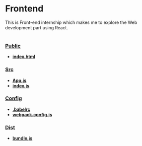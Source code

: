 # Frontend
This is Front-end internship which makes me to explore the Web development part using React.
<br>
</br>

### [Public](https://github.com/suruithijuttupremnath/Frontend/tree/master/public)
- **[index.html](https://github.com/suruithijuttupremnath/Frontend/tree/master/public)**

### [Src](https://github.com/suruithijuttupremnath/Frontend/tree/master/src)
- **[App.js](https://github.com/suruithijuttupremnath/Frontend/blob/master/src)**
- **[index.js](https://github.com/suruithijuttupremnath/Frontend/blob/master/src/index.js)**

### [Config](https://github.com/suruithijuttupremnath/Frontend/tree/master/config)
- **[.babelrc](https://github.com/suruithijuttupremnath/Frontend/blob/master/config/.babelrc)**
- **[webpack.config.js](https://github.com/suruithijuttupremnath/Frontend/blob/master/config/webpack.config.js)**

### [Dist](https://github.com/suruithijuttupremnath/Frontend/tree/master/dist)
- **[bundle.js](https://github.com/suruithijuttupremnath/Frontend/blob/master/dist/bundle.js)**


